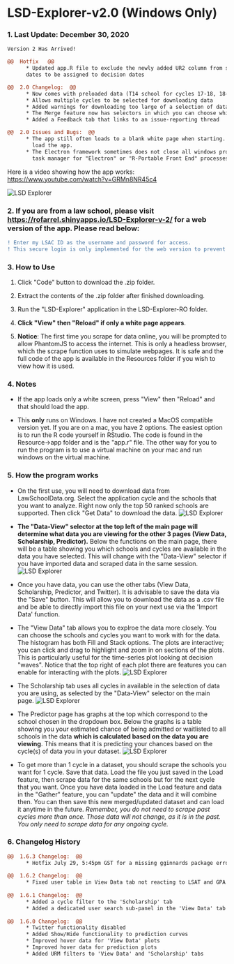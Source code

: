 # LSD-Explorer-v2.0 (Windows Only)
### 1. Last Update: December 30, 2020
```diff
Version 2 Has Arrived!

@@  Hotfix   @@
      * Updated app.R file to exclude the newly added UR2 column from scraped LSD.org data. The added column had caused interview invite 
      dates to be assigned to decision dates

@@  2.0 Changelog:  @@
      * Now comes with preloaded data (T14 school for cycles 17-18, 18-19, 19-20)
      * Allows multiple cycles to be selected for downloading data
      * Added warnings for downloading too large of a selection of data and ordering the merging datasets
      * The Merge feature now has selectors in which you can choose which selections of data to merge
      * Added a Feedback tab that links to an issue-reporting thread

@@  2.0 Issues and Bugs:  @@
      * The app still often loads to a blank white page when starting. Click "View" then "Reload" to
        load the app.
      * The Electron framework sometimes does not close all windows processes upon exiting the program. Check your
        task manager for "Electron" or "R-Portable Front End" processes lingering after closing the application.
```
Here is a video showing how the app works: https://www.youtube.com/watch?v=GRMn8NR45c4
    
![LSD Explorer](https://i.imgur.com/udwM9nJ.png)


### 2. If you are from a law school, please visit https://rofarrel.shinyapps.io/LSD-Explorer-v-2/ for a web version of the app. Please read below:
```diff
! Enter my LSAC ID as the username and password for access.
! This secure login is only implemented for the web version to prevent public visitors from using server resources.
```

### 3. **How to Use**

1. Click "Code" button to download the .zip folder.

2. Extract the contents of the .zip folder after finished downloading.

3. Run the "LSD-Explorer" application in the LSD-Explorer-RO folder.

4. **Click "View" then "Reload" if only a white page appears**. 

5. **Notice**: The first time you scrape for data online, you will be prompted to allow PhantomJS to access the internet. This is only a headless browser, which the scrape function uses to simulate webpages. It is safe and the full code of the app is available in the Resources folder if you wish to view how it is used.

### 4. **Notes**

* If the app loads only a white screen, press "View" then "Reload" and that should load the app.

* This __only__ runs on Windows. I have not created a MacOS compatible version yet. If you are on a mac, you have 2 options. The easiest option is to run the R code yourself in RStudio. The code is found in the Resource->app folder and is the "app.r" file. The other way for you to run the program is to use a virtual machine on your mac and run windows on the virtual machine.

### 5. **How the program works**

* On the first use, you will need to download data from LawSchoolData.org. Select the application cycle and the schools that you want to analyze. Right now only the top 50 ranked schools are supported. Then click "Get Data" to download the data.
![LSD Explorer](https://i.imgur.com/Oe4PhqC.png)

* **The "Data-View" selector at the top left of the main page will determine what data you are viewing for the other 3 pages (View Data, Scholarship, Predictor).** Below the functions on the main page, there will be a table showing you which schools and cycles are available in the data you have selected. This will change with the "Data-View" selector if you have imported data and scraped data in the same session.
![LSD Explorer](https://i.imgur.com/5HfgEri.png)

* Once you have data, you can use the other tabs (View Data, Scholarship, Predictor, and Twitter). It is advisable to save the data via the "Save" button. This will allow you to download the data as a .csv file and be able to directly import this file on your next use via the 'Import Data' function.

* The "View Data" tab allows you to explroe the data more closely. You can choose the schools and cycles you want to work with for the data. The histogram has both Fill and Stack options. The plots are interactive; you can click and drag to highlight and zoom in on sections of the plots. This is particularly useful for the time-series plot looking at decision "waves". Notice that the top right of each plot there are features you can enable for interacting with the plots.
![LSD Explorer](https://i.imgur.com/J3W2T7E.png)

* The Scholarship tab uses all cycles in available in the selection of data you are using, as selected by the "Data-View" selector on the main page.
![LSD Explorer](https://i.imgur.com/TbpefAB.png)

* The Predictor page has graphs at the top which correspond to the school chosen in the dropdown box. Below the graphs is a table showing you your estimated chance of being admitted or waitlisted to all schools in the data **which is calculated based on the data you are viewing**. This means that it is predicting your chances based on the cycle(s) of data you in your dataset. 
![LSD Explorer](https://i.imgur.com/1bDfNOb.png)

* To get more than 1 cycle in a dataset, you should scrape the schools you want for 1 cycle. Save that data. Load the file you just saved in the Load feature, then scrape data for the same schools but for the next cycle that you want. Once you have data loaded in the Load feature and data in the "Gather" feature, you can "update" the data and it will combine then. You can then save this new merged/updated dataset and can load it anytime in the future. *Remember, you do not need to scrape past cycles more than once. Those data will not change, as it is in the past. You only need to scrape data for any ongoing cycle.*

### 6. **Changelog History**
```diff
@@  1.6.3 Changelog:  @@
      * Hotfix July 29, 5:45pm GST for a missing gginnards package error for the Predictor
      
@@  1.6.2 Changelog:  @@
      * Fixed user table in View Data tab not reacting to LSAT and GPA inputs
      
@@  1.6.1 Changelog:  @@
      * Added a cycle filter to the 'Scholarship' tab
      * Added a dedicated user search sub-panel in the 'View Data' tab
      
@@  1.6.0 Changelog:  @@
      * Twitter functionality disabled
      * Added Show/Hide functionality to prediction curves
      * Improved hover data for 'View Data' plots
      * Improved hover data for prediction plots
      * Added URM filters to 'View Data' and 'Scholarship' tabs
```
